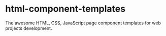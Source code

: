 # html-component-templates
The awesome HTML, CSS, JavaScript page component templates for web projects development.
